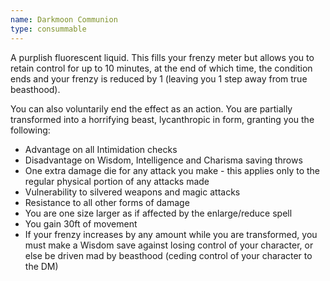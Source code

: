 ```yaml
---
name: Darkmoon Communion
type: consummable
---
```

A purplish fluorescent liquid. This fills your frenzy meter but allows you to retain control for up to 10 minutes, at the end of which time, the condition ends and your frenzy is reduced by 1 (leaving you 1 step away from true beasthood). 

You can also voluntarily end the effect as an action. You are partially transformed into a horrifying beast, lycanthropic in form, granting you the following: 

* Advantage on all Intimidation checks
* Disadvantage on Wisdom, Intelligence and Charisma saving throws
* One extra damage die for any attack you make - this applies only to the regular physical portion of any attacks made
* Vulnerability to silvered weapons and magic attacks
* Resistance to all other forms of damage
* You are one size larger as if affected by the enlarge/reduce spell
* You gain 30ft of movement
* If your frenzy increases by any amount while you are transformed, you must make a Wisdom save against losing control of your character, or else be driven mad by beasthood (ceding control of your character to the DM)